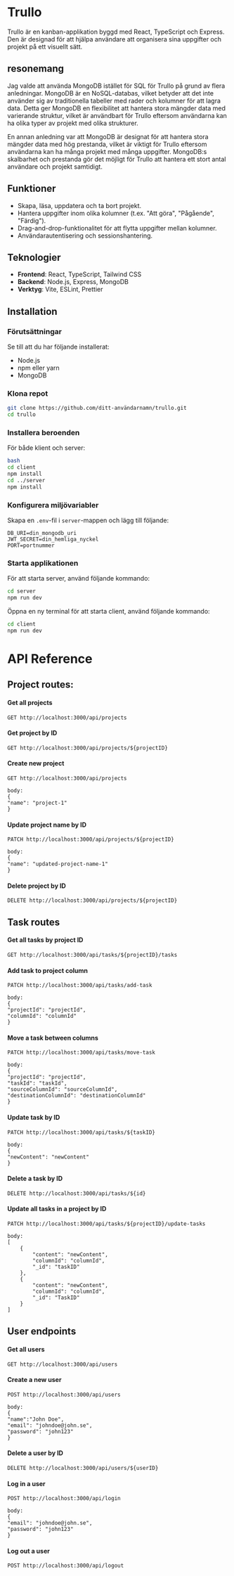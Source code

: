 # Trullo

Trullo är en kanban-applikation byggd med React, TypeScript och Express. Den är designad för att hjälpa användare att organisera sina uppgifter och projekt på ett visuellt sätt.

## resonemang

Jag valde att använda MongoDB istället för SQL för Trullo på grund av flera anledningar. MongoDB är en NoSQL-databas, vilket betyder att det inte använder sig av traditionella tabeller med rader och kolumner för att lagra data. Detta ger MongoDB en flexibilitet att hantera stora mängder data med varierande struktur, vilket är användbart för Trullo eftersom användarna kan ha olika typer av projekt med olika strukturer.

En annan anledning var att MongoDB är designat för att hantera stora mängder data med hög prestanda, vilket är viktigt för Trullo eftersom användarna kan ha många projekt med många uppgifter. MongoDB:s skalbarhet och prestanda gör det möjligt för Trullo att hantera ett stort antal användare och projekt samtidigt.

## Funktioner

-   Skapa, läsa, uppdatera och ta bort projekt.
-   Hantera uppgifter inom olika kolumner (t.ex. "Att göra", "Pågående", "Färdig").
-   Drag-and-drop-funktionalitet för att flytta uppgifter mellan kolumner.
-   Användarautentisering och sessionshantering.

## Teknologier

-   **Frontend**: React, TypeScript, Tailwind CSS
-   **Backend**: Node.js, Express, MongoDB
-   **Verktyg**: Vite, ESLint, Prettier

## Installation

### Förutsättningar

Se till att du har följande installerat:

-   Node.js
-   npm eller yarn
-   MongoDB

### Klona repot

```bash
git clone https://github.com/ditt-användarnamn/trullo.git
cd trullo
```

### Installera beroenden

För både klient och server:

```bash
bash
cd client
npm install
cd ../server
npm install
```

### Konfigurera miljövariabler

Skapa en `.env`-fil i `server`-mappen och lägg till följande:

```env
DB_URI=din_mongodb_uri
JWT_SECRET=din_hemliga_nyckel
PORT=portnummer
```

### Starta applikationen

För att starta server, använd följande kommando:

```bash
cd server
npm run dev
```

Öppna en ny terminal för att starta client, använd följande kommando:

```bash
cd client
npm run dev
```

# API Reference

## Project routes:

#### Get all projects

```http
GET http://localhost:3000/api/projects
```

#### Get project by ID

```http
GET http://localhost:3000/api/projects/${projectID}
```

#### Create new project

```http
GET http://localhost:3000/api/projects

body:
{
"name": "project-1"
}
```

#### Update project name by ID

```http
PATCH http://localhost:3000/api/projects/${projectID}

body:
{
"name": "updated-project-name-1"
}
```

#### Delete project by ID

```http
DELETE http://localhost:3000/api/projects/${projectID}
```

## Task routes

#### Get all tasks by project ID

```http
GET http://localhost:3000/api/tasks/${projectID}/tasks
```

#### Add task to project column

```http
PATCH http://localhost:3000/api/tasks/add-task

body:
{
"projectId": "projectId",
"columnId": "columnId"
}
```

#### Move a task between columns

```http
PATCH http://localhost:3000/api/tasks/move-task

body:
{
"projectId": "projectId",
"taskId": "taskId",
"sourceColumnId": "sourceColumnId",
"destinationColumnId": "destinationColumnId"
}
```

#### Update task by ID

```http
PATCH http://localhost:3000/api/tasks/${taskID}

body:
{
"newContent": "newContent"
}
```

#### Delete a task by ID

```http
DELETE http://localhost:3000/api/tasks/${id}
```

#### Update all tasks in a project by ID

```http
PATCH http://localhost:3000/api/tasks/${projectID}/update-tasks

body:
[
    {
        "content": "newContent",
        "columnId": "columnId",
        "_id": "taskID"
    },
    {
        "content": "newContent",
        "columnId": "columnId",
        "_id": "TaskID"
    }
]
```

## User endpoints

#### Get all users

```http
GET http://localhost:3000/api/users
```

#### Create a new user

```http
POST http://localhost:3000/api/users

body:
{
"name":"John Doe",
"email": "johndoe@john.se",
"password": "john123"
}
```

#### Delete a user by ID

```http
DELETE http://localhost:3000/api/users/${userID}
```

#### Log in a user

```http
POST http://localhost:3000/api/login

body:
{
"email": "johndoe@john.se",
"password": "john123"
}
```

#### Log out a user

```http
POST http://localhost:3000/api/logout
```
